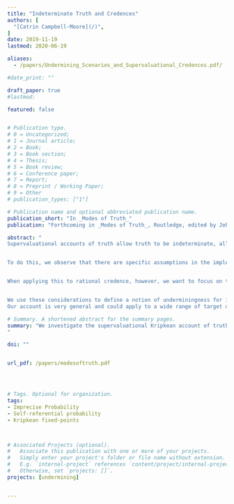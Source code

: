 ```yaml
---
title: "Indeterminate Truth and Credences"
authors: [
  "[Catrin Campbell-Moore](/)",
]
date: 2019-11-19
lastmod: 2020-06-19

aliases:
  - /papers/Undermining_Scenarios_and_Supervaluational_Credences.pdf/

#date_print: ""

draft_paper: true
#lastmod:

featured: false


# Publication type.
# 0 = Uncategorized;
# 1 = Journal article;
# 2 = Book;
# 3 = Book section;
# 4 = Thesis;
# 5 = Book review;
# 6 = Conference paper;
# 7 = Report;
# 8 = Preprint / Working Paper;
# 9 = Other
# publication_types: ["1"]

# Publication name and optional abbreviated publication name.
publication_short: "In _Modes of Truth_"
publication: "Forthcoming in _Modes of Truth_, Routledge, edited by Johannes Stern and Carlo Nicolai"

abstract: "
Supervaluational accounts of truth allow truth to be indeterminate, allowing that even for languages including the liar paradox, ''fixed point'' interpretations can be found. We apply this kind of account to rational credences, to find non-undermining indeterminate epistemic states even in undermining situations.


To do this, we observe that there are specific assumptions in the implementation of the account of truth which are vital for triviality to be avoided: that we focus only on definite truth value verdicts rather than the sets of precisifications themselves. This means that when we apply the supervaluational Kripkean jump, additional precisifications are added.


When applying this to rational credence, however, we want to focus on the set of credence functions itself (moreover, for credences, the challenge is not avoided by focusing on definite judgements). We thus directly consider an alternative jump which adds additional precise credences (by adding limits of sequences of recommended credences).  


We use these considerations to define a notion of underminingness for indeterminate credences and see that non-undermining states can always be found.
Our account is very general and could apply to a wide range of target domains. "

# Summary. A shortened abstract for the summary pages.
summary: "We investigate the supervaluational Kripkean account of truth and show how it can apply to finding rational indeterminate credences in undermining scenarios.
"

doi: ""


url_pdf: /papers/modesoftruth.pdf




# Tags. Optional for organization.
tags:
- Imprecise Probability
- Self-referential probability
- Kripkean fixed-points



# Associated Projects (optional).
#   Associate this publication with one or more of your projects.
#   Simply enter your project's folder or file name without extension.
#   E.g. `internal-project` references `content/project/internal-project/index.md`.
#   Otherwise, set `projects: []`.
projects: [undermining]


---
```

